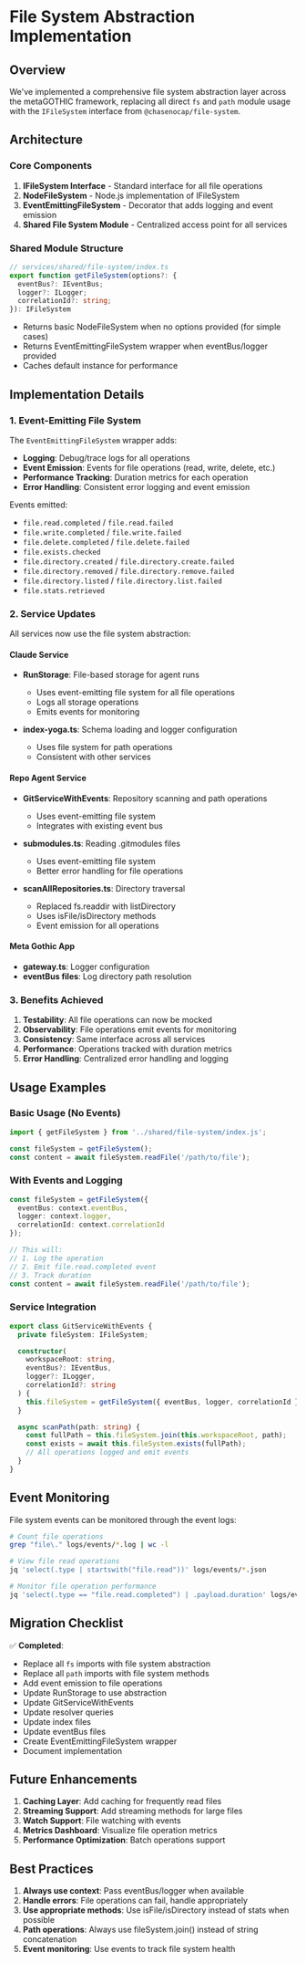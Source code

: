 # File System Abstraction Implementation

## Overview

We've implemented a comprehensive file system abstraction layer across the metaGOTHIC framework, replacing all direct `fs` and `path` module usage with the `IFileSystem` interface from `@chasenocap/file-system`.

## Architecture

### Core Components

1. **IFileSystem Interface** - Standard interface for all file operations
2. **NodeFileSystem** - Node.js implementation of IFileSystem  
3. **EventEmittingFileSystem** - Decorator that adds logging and event emission
4. **Shared File System Module** - Centralized access point for all services

### Shared Module Structure

```typescript
// services/shared/file-system/index.ts
export function getFileSystem(options?: {
  eventBus?: IEventBus;
  logger?: ILogger;
  correlationId?: string;
}): IFileSystem
```

- Returns basic NodeFileSystem when no options provided (for simple cases)
- Returns EventEmittingFileSystem wrapper when eventBus/logger provided
- Caches default instance for performance

## Implementation Details

### 1. Event-Emitting File System

The `EventEmittingFileSystem` wrapper adds:

- **Logging**: Debug/trace logs for all operations
- **Event Emission**: Events for file operations (read, write, delete, etc.)
- **Performance Tracking**: Duration metrics for each operation
- **Error Handling**: Consistent error logging and event emission

Events emitted:
- `file.read.completed` / `file.read.failed`
- `file.write.completed` / `file.write.failed`
- `file.delete.completed` / `file.delete.failed`
- `file.exists.checked`
- `file.directory.created` / `file.directory.create.failed`
- `file.directory.removed` / `file.directory.remove.failed`
- `file.directory.listed` / `file.directory.list.failed`
- `file.stats.retrieved`

### 2. Service Updates

All services now use the file system abstraction:

#### Claude Service
- **RunStorage**: File-based storage for agent runs
  - Uses event-emitting file system for all file operations
  - Logs all storage operations
  - Emits events for monitoring

- **index-yoga.ts**: Schema loading and logger configuration
  - Uses file system for path operations
  - Consistent with other services

#### Repo Agent Service  
- **GitServiceWithEvents**: Repository scanning and path operations
  - Uses event-emitting file system
  - Integrates with existing event bus
  
- **submodules.ts**: Reading .gitmodules files
  - Uses event-emitting file system
  - Better error handling for file operations

- **scanAllRepositories.ts**: Directory traversal
  - Replaced fs.readdir with listDirectory
  - Uses isFile/isDirectory methods
  - Event emission for all operations

#### Meta Gothic App
- **gateway.ts**: Logger configuration
- **eventBus files**: Log directory path resolution

### 3. Benefits Achieved

1. **Testability**: All file operations can now be mocked
2. **Observability**: File operations emit events for monitoring
3. **Consistency**: Same interface across all services
4. **Performance**: Operations tracked with duration metrics
5. **Error Handling**: Centralized error handling and logging

## Usage Examples

### Basic Usage (No Events)
```typescript
import { getFileSystem } from '../shared/file-system/index.js';

const fileSystem = getFileSystem();
const content = await fileSystem.readFile('/path/to/file');
```

### With Events and Logging
```typescript
const fileSystem = getFileSystem({ 
  eventBus: context.eventBus,
  logger: context.logger,
  correlationId: context.correlationId
});

// This will:
// 1. Log the operation
// 2. Emit file.read.completed event
// 3. Track duration
const content = await fileSystem.readFile('/path/to/file');
```

### Service Integration
```typescript
export class GitServiceWithEvents {
  private fileSystem: IFileSystem;

  constructor(
    workspaceRoot: string,
    eventBus?: IEventBus,
    logger?: ILogger,
    correlationId?: string
  ) {
    this.fileSystem = getFileSystem({ eventBus, logger, correlationId });
  }

  async scanPath(path: string) {
    const fullPath = this.fileSystem.join(this.workspaceRoot, path);
    const exists = await this.fileSystem.exists(fullPath);
    // All operations logged and emit events
  }
}
```

## Event Monitoring

File system events can be monitored through the event logs:

```bash
# Count file operations
grep "file\." logs/events/*.log | wc -l

# View file read operations
jq 'select(.type | startswith("file.read"))' logs/events/*.json

# Monitor file operation performance
jq 'select(.type == "file.read.completed") | .payload.duration' logs/events/*.json
```

## Migration Checklist

✅ **Completed**:
- Replace all `fs` imports with file system abstraction
- Replace all `path` imports with file system methods
- Add event emission to file operations
- Update RunStorage to use abstraction
- Update GitServiceWithEvents 
- Update resolver queries
- Update index files
- Update eventBus files
- Create EventEmittingFileSystem wrapper
- Document implementation

## Future Enhancements

1. **Caching Layer**: Add caching for frequently read files
2. **Streaming Support**: Add streaming methods for large files
3. **Watch Support**: File watching with events
4. **Metrics Dashboard**: Visualize file operation metrics
5. **Performance Optimization**: Batch operations support

## Best Practices

1. **Always use context**: Pass eventBus/logger when available
2. **Handle errors**: File operations can fail, handle appropriately
3. **Use appropriate methods**: Use isFile/isDirectory instead of stats when possible
4. **Path operations**: Always use fileSystem.join() instead of string concatenation
5. **Event monitoring**: Use events to track file system health